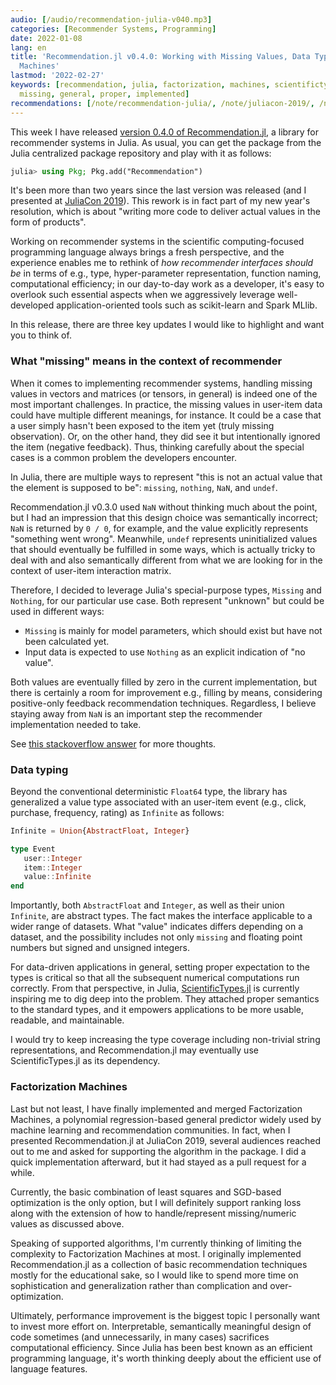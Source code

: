 ```yaml
---
audio: [/audio/recommendation-julia-v040.mp3]
categories: [Recommender Systems, Programming]
date: 2022-01-08
lang: en
title: 'Recommendation.jl v0.4.0: Working with Missing Values, Data Typing, and Factorization
  Machines'
lastmod: '2022-02-27'
keywords: [recommendation, julia, factorization, machines, scientifictypes, types,
  missing, general, proper, implemented]
recommendations: [/note/recommendation-julia/, /note/juliacon-2019/, /note/recommendation-julia-documenter/]
---
```


This week I have released [version 0.4.0 of Recommendation.jl](https://github.com/takuti/Recommendation.jl/releases/tag/v0.4.0), a library for recommender systems in Julia. As usual, you can get the package from the Julia centralized package repository and play with it as follows:

```julia
julia> using Pkg; Pkg.add("Recommendation")
```

It's been more than two years since the last version was released (and I presented at [JuliaCon 2019](/work/juliacon-2019/)). This rework is in fact part of my new year's resolution, which is about "writing more code to deliver actual values in the form of products".

Working on recommender systems in the scientific computing-focused programming language always brings a fresh perspective, and the experience enables me to rethink of *how recommender interfaces should be* in terms of e.g., type, hyper-parameter representation, function naming, computational efficiency; in our day-to-day work as a developer, it's easy to overlook such essential aspects when we aggressively leverage well-developed application-oriented tools such as scikit-learn and Spark MLlib.

In this release, there are three key updates I would like to highlight and want you to think of.

### What "missing" means in the context of recommender

When it comes to implementing recommender systems, handling missing values in vectors and matrices (or tensors, in general) is indeed one of the most important challenges. In practice, the missing values in user-item data could have multiple different meanings, for instance. It could be a case that a user simply hasn't been exposed to the item yet (truly missing observation). Or, on the other hand, they did see it but intentionally ignored the item (negative feedback). Thus, thinking carefully about the special cases is a common problem the developers encounter.

In Julia, there are multiple ways to represent "this is not an actual value that the element is supposed to be": `missing`, `nothing`, `NaN`, and `undef`.

Recommendation.jl v0.3.0 used `NaN` without thinking much about the point, but I had an impression that this design choice was semantically incorrect; `NaN` is returned by `0 / 0`, for example, and the value explicitly represents "something went wrong". Meanwhile, `undef` represents uninitialized values that should eventually be fulfilled in some ways, which is actually tricky to deal with and also semantically different from what we are looking for in the context of user-item interaction matrix.

Therefore, I decided to leverage Julia's special-purpose types, `Missing` and `Nothing`, for our particular use case. Both represent "unknown" but could be used in different ways:

- `Missing` is mainly for model parameters, which should exist but have not been calculated yet.
- Input data is expected to use `Nothing` as an explicit indication of "no value".

Both values are eventually filled by zero in the current implementation, but there is certainly a room for improvement e.g., filling by means, considering positive-only feedback recommendation techniques. Regardless, I believe staying away from `NaN` is an important step the recommender implementation needed to take.

See [this stackoverflow answer](https://stackoverflow.com/questions/61936371/usage-and-convention-differences-between-missing-nothing-undef-and-nan-in-jul) for more thoughts.

### Data typing

Beyond the conventional deterministic `Float64` type, the library has generalized a value type associated with an user-item event (e.g., click, purchase, frequency, rating) as `Infinite` as follows:

```julia
Infinite = Union{AbstractFloat, Integer}

type Event
   user::Integer
   item::Integer
   value::Infinite
end
```

Importantly, both `AbstractFloat` and `Integer`, as well as their union `Infinite`, are abstract types. The fact makes the interface applicable to a wider range of datasets. What "value" indicates differs depending on a dataset, and the possibility includes not only `missing` and floating point numbers but signed and unsigned integers.

For data-driven applications in general, setting proper expectation to the types is critical so that all the subsequent numerical computations run correctly. From that perspective, in Julia, [ScientificTypes.jl](https://juliaai.github.io/ScientificTypes.jl/dev/) is currently inspiring me to dig deep into the problem. They attached proper semantics to the standard types, and it empowers applications to be more usable, readable, and maintainable.

I would try to keep increasing the type coverage including non-trivial string representations, and Recommendation.jl may eventually use ScientificTypes.jl as its dependency.

### Factorization Machines

Last but not least, I have finally implemented and merged Factorization Machines, a polynomial regression-based general predictor widely used by machine learning and recommendation communities. In fact, when I presented Recommendation.jl at JuliaCon 2019, several audiences reached out to me and asked for supporting the algorithm in the package. I did a quick implementation afterward, but it had stayed as a pull request for a while.

Currently, the basic combination of least squares and SGD-based optimization is the only option, but I will definitely support ranking loss along with the extension of how to handle/represent missing/numeric values as discussed above.

Speaking of supported algorithms, I'm currently thinking of limiting the complexity to Factorization Machines at most. I originally implemented Recommendation.jl as a collection of basic recommendation techniques mostly for the educational sake, so I would like to spend more time on sophistication and generalization rather than complication and over-optimization.

Ultimately, performance improvement is the biggest topic I personally want to invest more effort on. Interpretable, semantically meaningful design of code sometimes (and unnecessarily, in many cases) sacrifices computational efficiency. Since Julia has been best known as an efficient programming language, it's worth thinking deeply about the efficient use of language features.


